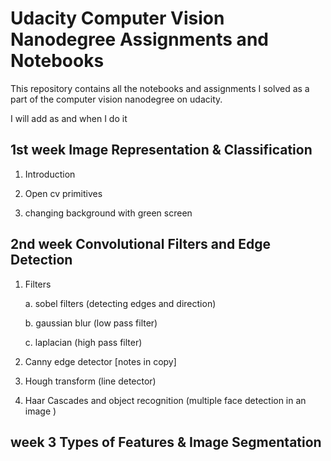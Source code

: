 # Udacity Computer Vision Nanodegree Assignments and Notebooks

This repository contains all the notebooks and assignments I solved as a part of the computer vision nanodegree on udacity.


I will add as and when I do it


## 1st week  Image Representation & Classification

1. Introduction

2. Open cv primitives

3. changing background with green screen


## 2nd week  Convolutional Filters and Edge Detection

1. Filters 

    a. sobel filters (detecting edges and direction)

    b. gaussian blur (low pass filter)

    c. laplacian (high pass filter)

2. Canny edge detector [notes in copy]

3. Hough transform (line detector)

4. Haar Cascades and object recognition (multiple face detection in an image )

## week 3 Types of Features & Image Segmentation